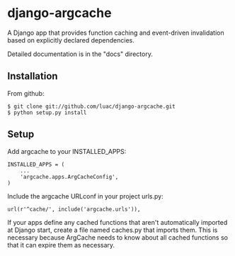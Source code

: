django-argcache
===============

A Django app that provides function caching and event-driven
invalidation based on explicitly declared dependencies.

Detailed documentation is in the "docs" directory.

Installation
------------

From github:

```
$ git clone git://github.com/luac/django-argcache.git
$ python setup.py install
```

Setup
-----

Add argcache to your INSTALLED_APPS:

```
INSTALLED_APPS = (
    ...
    'argcache.apps.ArgCacheConfig',
)
```

Include the argcache URLconf in your project urls.py:

```
url(r'^cache/', include('argcache.urls')),
```

If your apps define any cached functions that aren't automatically
imported at Django start, create a file named caches.py that imports
them. This is necessary because ArgCache needs to know about all
cached functions so that it can expire them as necessary.
